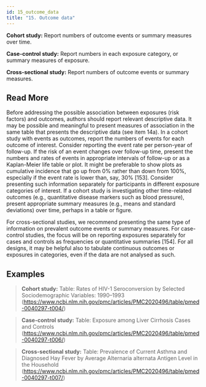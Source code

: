 ```yaml
---
id: 15_outcome_data
title: "15. Outcome data"
---
```

**Cohort study:** Report numbers of outcome events or summary measures over time.

**Case-control study:** Report numbers in each exposure category, or summary measures of exposure.

**Cross-sectional study:** Report numbers of outcome events or summary measures.

## Read More

Before addressing the possible association between exposures (risk factors) and outcomes, authors should report relevant descriptive data. It may be possible and meaningful to present measures of association in the same table that presents the descriptive data (see item 14a). In a cohort study with events as outcomes, report the numbers of events for each outcome of interest. Consider reporting the event rate per person-year of follow-up. If the risk of an event changes over follow-up time, present the numbers and rates of events in appropriate intervals of follow-up or as a Kaplan-Meier life table or plot. It might be preferable to show plots as cumulative incidence that go up from 0% rather than down from 100%, especially if the event rate is lower than, say, 30% [153]. Consider presenting such information separately for participants in different exposure categories of interest. If a cohort study is investigating other time-related outcomes (e.g., quantitative disease markers such as blood pressure), present appropriate summary measures (e.g., means and standard deviations) over time, perhaps in a table or figure.

For cross-sectional studies, we recommend presenting the same type of information on prevalent outcome events or summary measures. For case-control studies, the focus will be on reporting exposures separately for cases and controls as frequencies or quantitative summaries [154]. For all designs, it may be helpful also to tabulate continuous outcomes or exposures in categories, even if the data are not analysed as such.

## Examples

> **Cohort study:** Table: Rates of HIV-1 Seroconversion by Selected Sociodemographic Variables: 1990–1993 (https://www.ncbi.nlm.nih.gov/pmc/articles/PMC2020496/table/pmed-0040297-t004/)

> **Case-control study:** Table: Exposure among Liver Cirrhosis Cases and Controls (https://www.ncbi.nlm.nih.gov/pmc/articles/PMC2020496/table/pmed-0040297-t006/)

> **Cross-sectional study:** Table: Prevalence of Current Asthma and Diagnosed Hay Fever by Average Alternaria alternata Antigen Level in the Household (https://www.ncbi.nlm.nih.gov/pmc/articles/PMC2020496/table/pmed-0040297-t007/)